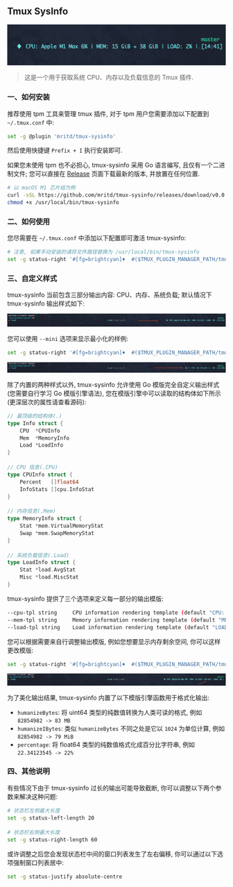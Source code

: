 ## Tmux SysInfo

![](images/SCR-20240126-nazl.png)

> 这是一个用于获取系统 CPU、内存以及负载信息的 Tmux 插件.

### 一、如何安装

推荐使用 tpm 工具来管理 tmux 插件, 对于 tpm 用户您需要添加以下配置到 `~/.tmux.conf` 中:

```sh
set -g @plugin 'mritd/tmux-sysinfo'
```

然后使用快捷键 `Prefix + I` 执行安装即可.

如果您未使用 tpm 也不必担心, tmux-sysinfo 采用 Go 语言编写, 且仅有一个二进制文件; 您可以直接在 [Release](https://github.com/mritd/tmux-sysinfo/releases) 页面下载最新的版本, 并放置在任何位置.

```sh
# 以 macOS M1 芯片组为例
curl -sSL https://github.com/mritd/tmux-sysinfo/releases/download/v0.0.2/tmux-sysinfo-darwin-arm64 > /usr/local/bin/tmux-sysinfo
chmod +x /usr/local/bin/tmux-sysinfo
```

### 二、如何使用

您尽需要在 `~/.tmux.conf` 中添加以下配置即可激活 tmux-sysinfo:

```sh
# 注意, 如果手动安装的请将文件路径替换为 /usr/local/bin/tmux-sysinfo
set -g status-right '#[fg=brightcyan]♦  #($TMUX_PLUGIN_MANAGER_PATH/tmux-sysinfo/tmux-sysinfo) | [%H:%M]'
```

### 三、自定义样式

tmux-sysinfo 当前包含三部分输出内容: CPU、内存、系统负载; 默认情况下 tmux-sysinfo 输出样式如下:

![](images/SCR-20240126-mywx.jpeg)

您可以使用 `--mini` 选项来显示最小化的样例:

```sh
set -g status-right '#[fg=brightcyan]♦  #($TMUX_PLUGIN_MANAGER_PATH/tmux-sysinfo/tmux-sysinfo --mini) | [%H:%M]'
```

![](images/SCR-20240126-mzjk.png)

除了内置的两种样式以外, tmux-sysinfo 允许使用 Go 模版完全自定义输出样式(您需要自行学习 Go 模版引擎语法), 您在模版引擎中可以读取的结构体如下所示(更深层次的属性请查看源码):

```go
// 最顶级的结构体(.)
type Info struct {
	CPU  *CPUInfo
	Mem  *MemoryInfo
	Load *LoadInfo
}

// CPU 信息(.CPU)
type CPUInfo struct {
	Percent   []float64
	InfoStats []cpu.InfoStat
}

// 内存信息(.Mem)
type MemoryInfo struct {
	Stat *mem.VirtualMemoryStat
	Swap *mem.SwapMemoryStat
}

// 系统负载信息(.Load)
type LoadInfo struct {
	Stat *load.AvgStat
	Misc *load.MiscStat
}
```

tmux-sysinfo 提供了三个选项来定义每一部分的输出模版:

```sh
--cpu-tpl string     CPU information rendering template (default "CPU: {{(index .CPU.InfoStats 0).ModelName}} {{index .CPU.Percent 0 | percentage}}")
--mem-tpl string     Memory information rendering template (default "MEM: {{.Mem.Stat.Used | humanizeIBytes}}")
--load-tpl string    Load information rendering template (default "LOAD: {{.Load.Stat.Load1 | percentage}}")
```

您可以根据需要来自行调整输出模版, 例如您想要显示内存剩余空间, 你可以这样更改模版:

```sh
set -g status-right '#[fg=brightcyan]♦  #($TMUX_PLUGIN_MANAGER_PATH/tmux-sysinfo/tmux-sysinfo --mem-tpl="MEM: {{.Mem.Stat.Used | humanizeIBytes}} + {{.Mem.Stat.Free | humanizeIBytes}}") | [%H:%M]'
```

![](images/SCR-20240126-mzts.jpeg)

为了美化输出结果, tmux-sysinfo 内置了以下模版引擎函数用于格式化输出:

- `humanizeBytes`: 将 uint64 类型的纯数值转换为人类可读的格式, 例如 `82854982 -> 83 MB`
- `humanizeIBytes`: 类似 `humanizeBytes` 不同之处是它以 `1024` 为单位计算, 例如 `82854982 -> 79 MiB`
- `percentage`: 将 float64 类型的纯数值格式化成百分比字符串, 例如 `22.34123545 -> 22%`

### 四、其他说明

有些情况下由于 tmux-sysinfo 过长的输出可能导致截断, 你可以调整以下两个参数来解决这种问题:

```sh
# 状态栏左侧最大长度
set -g status-left-length 20

# 状态栏右侧最大长度
set -g status-right-length 60
```

或许调整之后您会发现状态栏中间的窗口列表发生了左右偏移, 你可以通过以下选项强制窗口列表居中:

```sh
set -g status-justify absolute-centre
```

